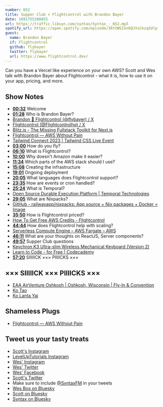 ```yaml
---
number: 652
title: Supper Club × Flightcontrol with Brandon Bayer
date: 1691755200455
url: https://traffic.libsyn.com/syntax/Syntax_-_652.mp3
spotify_url: https://open.spotify.com/episode/36tVWSISn6QJVsCkzqSUlp
guest:
  name: Brandon Bayer
  if: Flightcontrol
  github: flybayer
  twitter: flybayer
  url: https://www.flightcontrol.dev/
---
```


Can you have a Vercel like experience on your own AWS? Scott and Wes talk with Brandon Bayer about Flightcontrol - what it is, how to use it on your app, pricing, and more.

## Show Notes

- **[00:32](#t=00:32)** Welcome
- **[01:28](#t=01:28)** Who is Brandon Bayer?
- [Brandon 🚀 Flightcontrol (@flybayer) / X](https://twitter.com/flybayer?lang=en)
- [Flightcontrol (@Flightcontrolhq) / X](https://twitter.com/flightcontrolhq)
- [Blitz.js - The Missing Fullstack Toolkit for Next.js](https://blitzjs.com/)
- [Flightcontrol — AWS Without Pain](https://www.flightcontrol.dev/)
- [Tailwind Connect 2023 | Tailwind CSS Live Event](https://connect.tailwindcss.com/)
- **[03:00](#t=03:00)** How do you fly?
- **[06:10](#t=06:10)** What is Flightcontrol?
- **[10:00](#t=10:00)** Why doesn't Amazon make it easier?
- **[11:34](#t=11:34)** Which parts of the AWS stack should I use?
- **[15:08](#t=15:08)** Creating the infrastructure
- **[19:01](#t=19:01)** Ongoing deployment
- **[20:05](#t=20:05)** What languages does Flightcontrol support?
- **[23:35](#t=23:35)** How are events or cron handled?
- **[25:24](#t=25:24)** What is Temporal?
- [Open Source Durable Execution Platform | Temporal Technologies](https://temporal.io/)
- **[29:05](#t=29:05)** What are Nixpacks?
- [GitHub - railwayapp/nixpacks: App source + Nix packages + Docker = Image](https://github.com/railwayapp/nixpacks)
- **[35:50](#t=35:50)** How is Flightcontrol priced?
- [How To Get Free AWS Credits - Flightcontrol](https://www.flightcontrol.dev/docs/guides/aws/aws-credits)
- **[44:44](#t=44:44)** How does Flightcontrol help with scaling?
- [Serverless Compute Engine – AWS Fargate – AWS](https://aws.amazon.com/fargate/)
- **[46:11](#t=46:11)** What are your thoughts on ReactJS, Server components?
- **[49:57](#t=49:57)** Supper Club questions
- [Keychron K3 Ultra-slim Wireless Mechanical Keyboard (Version 2)](https://keychron.ca/products/keychron-k3-wireless-mechanical-keyboard)
- [Learn to Code - for Free | Codecademy](https://www.codecademy.com/)
- **[57:20](#t=57:20)** SIIIIICK ××× PIIIICKS ×××

## ××× SIIIIICK ××× PIIIICKS ×××

- [EAA AirVenture Oshkosh | Oshkosh, Wisconsin | Fly-In & Convention](https://www.eaa.org/airventure)
- [Ko Tao](https://en.wikipedia.org/wiki/Ko_Tao)
- [Ko Lanta Yai](https://en.wikipedia.org/wiki/Ko_Lanta_Yai)

## Shameless Plugs

- [Flightcontrol — AWS Without Pain](https://www.flightcontrol.dev/)

## Tweet us your tasty treats

- [Scott's Instagram](https://www.instagram.com/stolinski/)
- [LevelUpTutorials Instagram](https://www.instagram.com/LevelUpTutorials/)
- [Wes' Instagram](https://www.instagram.com/wesbos/)
- [Wes' Twitter](https://twitter.com/wesbos)
- [Wes' Facebook](https://www.facebook.com/wesbos.developer)
- [Scott's Twitter](https://twitter.com/stolinski)
- Make sure to include [@SyntaxFM](https://twitter.com/SyntaxFM) in your tweets
- [Wes Bos on Bluesky](https://bsky.app/profile/wesbos.com)
- [Scott on Bluesky](https://bsky.app/profile/tolin.ski)
- [Syntax on Bluesky](https://bsky.app/profile/syntax.fm)
